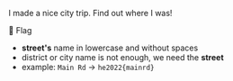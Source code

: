 I made a nice city trip. Find out where I was!

🚩 Flag
- **street's** name in lowercase and without spaces
- district or city name is not enough, we need the **street**
- example: `Main Rd` -> `he2022{mainrd}`